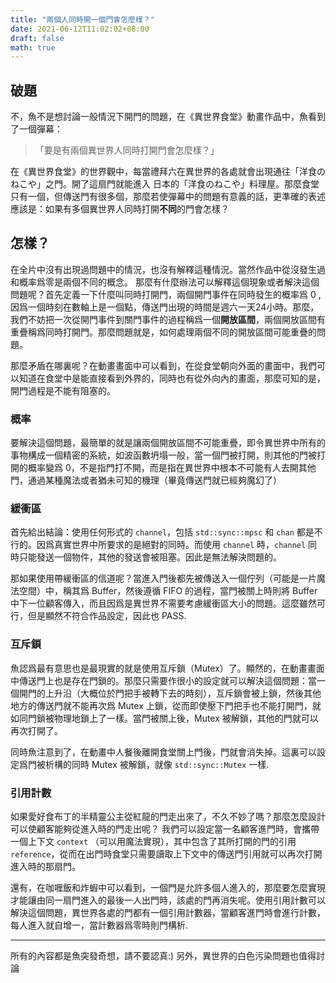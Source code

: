 ```yaml
---
title: "兩個人同時開一個門會怎麼樣？"
date: 2021-06-12T11:02:02+08:00
draft: false
math: true
---
```

## 破題

不，魚不是想討論一般情況下開門的問題，在《異世界食堂》動畫作品中，魚看到了一個彈幕：
> 「要是有兩個異世界人同時打開門會怎麼樣？」

在《異世界食堂》的世界觀中，每當禮拜六在異世界的各處就會出現通往「洋食のねこや」之門。開了這扇門就能進入
日本的「洋食のねこや」料理屋。那麼食堂只有一個，但傳送門有很多個，那麼若使彈幕中的問題有意義的話，更準確的表述應該是：如果有多個異世界人同時打開**不同**的門會怎樣？

## 怎樣？

在全片中沒有出現過問題中的情況，也沒有解釋這種情況。當然作品中從沒發生過和概率爲零是兩個不同的概念。
那麼有什麼辦法可以解釋這個現象或者解決這個問題呢？首先定義一下什麼叫同時打開門，兩個開門事件在同時發生的概率爲
$0$ , 因爲一個時刻在數軸上是一個點，傳送門出現的時間是週六一天$24$小時。那麼，我們不妨把一次從開門事件到關門事件的過程稱爲一個**開放區間**，兩個開放區間有重疊稱爲同時打開門。那麼問題就是，如何處理兩個不同的開放區間可能重疊的問題。

那麼矛盾在哪裏呢？在動畫畫面中可以看到，在從食堂朝向外面的畫面中，我們可以知道在食堂中是能直接看到外界的，同時也有從外向內的畫面，那麼可知的是，開門過程是不能有阻塞的。

### 概率

要解決這個問題，最簡單的就是讓兩個開放區間不可能重疊，即令異世界中所有的事物構成一個精密的系統，如波函數坍塌一般，當一個門被打開，則其他的門被打開的概率變爲 $0$，不是指門打不開，而是指在異世界中根本不可能有人去開其他門，通過某種魔法或者猶未可知的機理（畢竟傳送門就已經夠魔幻了）

### 緩衝區

首先給出結論：使用任何形式的 `channel`，包括 `std::sync::mpsc` 和 `chan` 都是不行的。因爲真實世界中所要求的是絕對的同時。而使用 `channel` 時，`channel` 同時只能發送一個物件，其他的發送會被阻塞。因此是無法解決問題的。

那如果使用帶緩衝區的信道呢？當進入門後都先被傳送入一個佇列（可能是一片魔法空間）中，稱其爲 Buffer，然後遵循 FIFO 的過程，當門被關上時則將 Buffer 中下一位顧客傳入，而且因爲是異世界不需要考慮緩衝區大小的問題。這麼雖然可行，但是顯然不符合作品設定，因此也 PASS.

### 互斥鎖

魚認爲最有意思也是最現實的就是使用互斥鎖（Mutex）了。顯然的，在動畫畫面中傳送門上也是存在門鎖的。那麼只需要作很小的設定就可以解決這個問題：當一個開門的上升沿（大概位於門把手被轉下去的時刻），互斥鎖會被上鎖，然後其他地方的傳送門就不能再次爲 Mutex 上鎖，從而即使壓下門把手也不能打開門，就如同門鎖被物理地鎖上了一樣。當門被關上後，Mutex 被解鎖，其他的門就可以再次打開了。

同時魚注意到了，在動畫中人餐後離開食堂關上門後，門就會消失掉。這裏可以設定爲門被析構的同時 Mutex 被解鎖，就像 `std::sync::Mutex` 一樣.

### 引用計數

如果愛好食布丁的半精靈公主從紅龍的門走出來了，不久不妙了嗎？那麼怎麼設計可以使顧客能夠從進入時的門走出呢？
我們可以設定當一名顧客進門時，會攜帶一個上下文 `context` （可以用魔法實現），其中包含了其所打開的門的引用 `reference`，從而在出門時食堂只需要讀取上下文中的傳送門引用就可以再次打開進入時的那扇門。

還有，在咖喱飯和炸蝦中可以看到，一個門是允許多個人進入的，那麼要怎麼實現才能讓由同一扇門進入的最後一人出門時，該處的門再消失呢。使用引用計數可以解決這個問題，異世界各處的門都有一個引用計數器，當顧客進門時會進行計數，每人進入就自增一，當計數器爲零時則門構析.

---

所有的內容都是魚突發奇想，請不要認真:) 另外，異世界的白色污染問題也值得討論